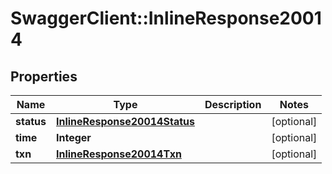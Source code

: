 # SwaggerClient::InlineResponse20014

## Properties
Name | Type | Description | Notes
------------ | ------------- | ------------- | -------------
**status** | [**InlineResponse20014Status**](InlineResponse20014Status.md) |  | [optional] 
**time** | **Integer** |  | [optional] 
**txn** | [**InlineResponse20014Txn**](InlineResponse20014Txn.md) |  | [optional] 


